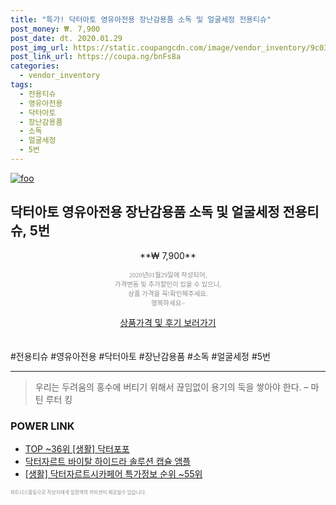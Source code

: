 ```yaml
--- 
title: "특가! 닥터아토 영유아전용 장난감용품 소독 및 얼굴세정 전용티슈" 
post_money: ₩. 7,900 
post_date: dt. 2020.01.29 
post_img_url: https://static.coupangcdn.com/image/vendor_inventory/9c03/bbfc8254a9fc257f764764db78ce0aaafad86935199805d1f516cea29db5.jpg 
post_link_url: https://coupa.ng/bnFs8a 
categories: 
  - vendor_inventory 
tags: 
  - 전용티슈 
  - 영유아전용 
  - 닥터아토 
  - 장난감용품 
  - 소독 
  - 얼굴세정 
  - 5번 
--- 
```

[![foo](https://static.coupangcdn.com/image/vendor_inventory/9c03/bbfc8254a9fc257f764764db78ce0aaafad86935199805d1f516cea29db5.jpg)](https://coupa.ng/bnFs8a) 

## 닥터아토 영유아전용 장난감용품 소독 및 얼굴세정 전용티슈, 5번 
<p style="text-align: center;">**₩ 7,900**</p> 
<p style="text-align: center;"><span style="color: #898c8f; font-family: Georgia,Times,serif; font-size: 0.75em;">2020년01월29일에 작성되어, <br>가격변동 및 추가할인이 있을 수 있으니,<br> 상품 가격을 꼭!확인해주세요.<br>행복하세요~</span> 
</p>	 
<div markdown="0" style="text-align: center;"><a href="https://coupa.ng/bnFs8a" class="btn btn--success">상품가격 및 후기 보러가기</a></div> 
<br><br> 
  #전용티슈 #영유아전용 #닥터아토 #장난감용품 #소독 #얼굴세정 #5번 
<hr> 

> 우리는 두려움의 홍수에 버티기 위해서 끊임없이 용기의 둑을 쌓아야 한다. – 마틴 루터 킹 


### POWER LINK

* <a href="https://blog.naver.com/an0733/221785403288" target="_blank"> TOP ~36위 [생활] 닥터포포</a>
* <a href="https://blog.naver.com/santokki14/221778109529" target="_blank">닥터자르트 바이탈 하이드라 솔루션 캡슐 앰플</a>
* <a href="https://blog.naver.com/sakai111/221780995523" target="_blank"> [생활] 닥터자르트시카페어 특가정보 순위 ~55위</a>

<span style="color: #898c8f; font-family: Georgia,Times,serif; font-size: 0.55em;">파트너스활동으로 작성자에게 일정액의 커미션이 제공될수 있습니다.</span> 
